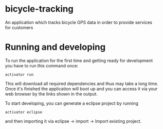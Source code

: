 # bicycle-tracking
An application which tracks bicycle GPS data in order to provide services for customers

# Running and developing
To run the application for the first time and getting ready for development you have to run this command once:
```
activator run
```
This will download all required dependencies and thus may take a long time.
Once it's finished the application will boot up and you can access it via your web browser by the links shown in the
output.

To start developing, you can generate a eclipse project by running
```
activator eclipse
```
and then importing it via eclipse -> import -> Import existing project.
